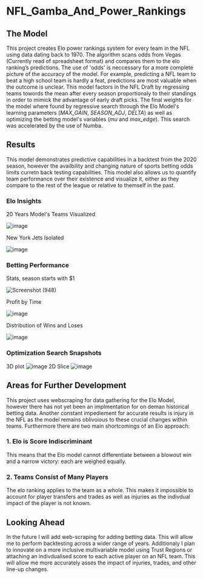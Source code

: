 # NFL_Gamba_And_Power_Rankings

## The Model
This project creates Elo power rankings system for every team in the NFL using data dating back to 1970. The algorithm scans odds from Vegas (Currently read of spreadsheet format) and compares them to the elo ranking’s predictions. The use of 'odds' is neccessary for a more complete picture of the accuracy of the model. For example, predicting a NFL team to beat a high school team is hardly a feat, predictions are most valuable when the outcome is unclear. This model factors in the NFL Draft by regressing teams towords the mean after every season proportionaly to their standings in order to mimick the advantage of early draft picks. The final weights for the model where found by regressive search through the Elo Model's learning parameters (*MAX_GAIN*, *SEASON_ADJ*, *DELTA*) as well as optimizing the betting model's variables (*mu* and *max_edge*). This search was accelerated by the use of Numba.

## Results
This model demonstrates predictive capabilities in a backtest from the 2020 season, however the availbility and changing nature of sports betting odds limits curretn back testing capabilities. This model also allows us to quantify team performance over their existence and visualize it, either as they compare to the rest of the league or relative to themself in the past.

### Elo Insights
20 Years Model's Teams Visualized

![image](https://user-images.githubusercontent.com/44657125/142329535-9ae4052f-7f14-41ab-baa5-97ba434308b9.png)

New York Jets Isolated

![image](https://user-images.githubusercontent.com/44657125/142330777-be886f8d-8191-4a70-880a-0da634958c79.png)

### Betting Performance
Stats, season starts with $1

![Screenshot (948)](https://user-images.githubusercontent.com/44657125/142328056-451050bc-09be-44a1-8398-f738121ba6c8.png)

Profit by Time

![image](https://user-images.githubusercontent.com/44657125/142322862-232fb0ee-ef93-4b25-9d9c-8aaaa3109f08.png)

Distribution of Wins and Loses

![image](https://user-images.githubusercontent.com/44657125/142323039-65a3c0cb-8b31-436f-9d36-be6963fc2773.png)


### Optimization Search Snapshots
3D plot
![image](https://user-images.githubusercontent.com/44657125/142321595-c628f045-1a2e-4baf-9d9a-43ce1266ba07.png)
2D Slice
![image](https://user-images.githubusercontent.com/44657125/142322143-e647bd84-0199-4d65-a852-6a9c001286d8.png)


## Areas for Further Development
This project uses webscraping for data gathering for the Elo Model, however there has not yet been an implmentation for on deman historical betting data. Another constant impediement for accurate results is injury in the NFL as the model remains oblivoious to these crucial changes within teams.
Furthermore there are two main shortcomings of an Elo approach:

### 1. Elo is Score Indiscriminant
This means that the Elo model cannot differentiate between a blowout win and a narrow victory: each are weighed equally.

### 2. Teams Consist of Many Players
The elo ranking applies to the team as a whole. This makes it impossible to account for player transfers and trades as well as injuries as the indivdual impact of the player is not known.

## Looking Ahead
In the future I will add web-scraping for adding betting data. This will allow me to perform backtesting across a wider range of years.
Additionaly I plan to innovate on a more inclusive multivariable model using Trust Regions or attaching an indivdualised score to each active player on an NFL team. This will allow me more accurately asses the impact of injuries, trades, and other line-up changes.
